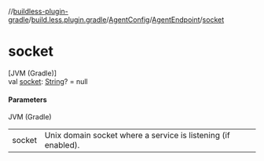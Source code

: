 //[buildless-plugin-gradle](../../../../index.md)/[build.less.plugin.gradle](../../index.md)/[AgentConfig](../index.md)/[AgentEndpoint](index.md)/[socket](socket.md)

# socket

[JVM (Gradle)]\
val [socket](socket.md): [String](https://kotlinlang.org/api/latest/jvm/stdlib/kotlin/-string/index.html)? = null

#### Parameters

JVM (Gradle)

| | |
|---|---|
| socket | Unix domain socket where a service is listening (if enabled). |
